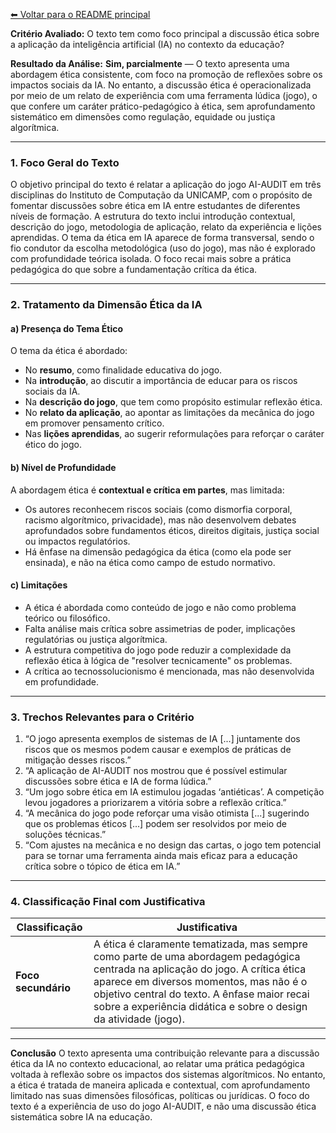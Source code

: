 [⬅ Voltar para o README principal](../README.md)

**Critério Avaliado:**
O texto tem como foco principal a discussão ética sobre a aplicação da inteligência artificial (IA) no contexto da educação?

**Resultado da Análise:**
**Sim, parcialmente** — O texto apresenta uma abordagem ética consistente, com foco na promoção de reflexões sobre os impactos sociais da IA. No entanto, a discussão ética é operacionalizada por meio de um relato de experiência com uma ferramenta lúdica (jogo), o que confere um caráter prático-pedagógico à ética, sem aprofundamento sistemático em dimensões como regulação, equidade ou justiça algorítmica.

---

### 1. Foco Geral do Texto

O objetivo principal do texto é relatar a aplicação do jogo AI-AUDIT em três disciplinas do Instituto de Computação da UNICAMP, com o propósito de fomentar discussões sobre ética em IA entre estudantes de diferentes níveis de formação. A estrutura do texto inclui introdução contextual, descrição do jogo, metodologia de aplicação, relato da experiência e lições aprendidas.
O tema da ética em IA aparece de forma transversal, sendo o fio condutor da escolha metodológica (uso do jogo), mas não é explorado com profundidade teórica isolada. O foco recai mais sobre a prática pedagógica do que sobre a fundamentação crítica da ética.

---

### 2. Tratamento da Dimensão Ética da IA

#### a) **Presença do Tema Ético**

O tema da ética é abordado:

* No **resumo**, como finalidade educativa do jogo.
* Na **introdução**, ao discutir a importância de educar para os riscos sociais da IA.
* Na **descrição do jogo**, que tem como propósito estimular reflexão ética.
* No **relato da aplicação**, ao apontar as limitações da mecânica do jogo em promover pensamento crítico.
* Nas **lições aprendidas**, ao sugerir reformulações para reforçar o caráter ético do jogo.

#### b) **Nível de Profundidade**

A abordagem ética é **contextual e crítica em partes**, mas limitada:

* Os autores reconhecem riscos sociais (como dismorfia corporal, racismo algorítmico, privacidade), mas não desenvolvem debates aprofundados sobre fundamentos éticos, direitos digitais, justiça social ou impactos regulatórios.
* Há ênfase na dimensão pedagógica da ética (como ela pode ser ensinada), e não na ética como campo de estudo normativo.

#### c) **Limitações**

* A ética é abordada como conteúdo de jogo e não como problema teórico ou filosófico.
* Falta análise mais crítica sobre assimetrias de poder, implicações regulatórias ou justiça algorítmica.
* A estrutura competitiva do jogo pode reduzir a complexidade da reflexão ética à lógica de "resolver tecnicamente" os problemas.
* A crítica ao tecnossolucionismo é mencionada, mas não desenvolvida em profundidade.

---

### 3. Trechos Relevantes para o Critério

1. “O jogo apresenta exemplos de sistemas de IA \[...] juntamente dos riscos que os mesmos podem causar e exemplos de práticas de mitigação desses riscos.”
2. “A aplicação de AI-AUDIT nos mostrou que é possível estimular discussões sobre ética e IA de forma lúdica.”
3. “Um jogo sobre ética em IA estimulou jogadas ‘antiéticas’. A competição levou jogadores a priorizarem a vitória sobre a reflexão crítica.”
4. “A mecânica do jogo pode reforçar uma visão otimista \[...] sugerindo que os problemas éticos \[...] podem ser resolvidos por meio de soluções técnicas.”
5. “Com ajustes na mecânica e no design das cartas, o jogo tem potencial para se tornar uma ferramenta ainda mais eficaz para a educação crítica sobre o tópico de ética em IA.”

---

### 4. Classificação Final com Justificativa

| Classificação       | Justificativa                                                                                                                                                                                                                                                                                  |
| ------------------- | ---------------------------------------------------------------------------------------------------------------------------------------------------------------------------------------------------------------------------------------------------------------------------------------------- |
| **Foco secundário** | A ética é claramente tematizada, mas sempre como parte de uma abordagem pedagógica centrada na aplicação do jogo. A crítica ética aparece em diversos momentos, mas não é o objetivo central do texto. A ênfase maior recai sobre a experiência didática e sobre o design da atividade (jogo). |

---

**Conclusão**
O texto apresenta uma contribuição relevante para a discussão ética da IA no contexto educacional, ao relatar uma prática pedagógica voltada à reflexão sobre os impactos dos sistemas algorítmicos. No entanto, a ética é tratada de maneira aplicada e contextual, com aprofundamento limitado nas suas dimensões filosóficas, políticas ou jurídicas. O foco do texto é a experiência de uso do jogo AI-AUDIT, e não uma discussão ética sistemática sobre IA na educação.
